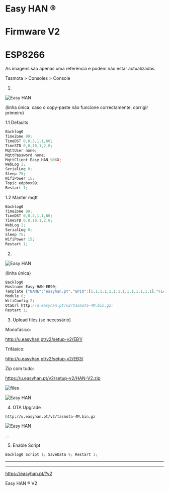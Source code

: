 # Easy HAN ® 
# Firmware V2 
# ESP8266

As imagens são apenas uma referência e podem não estar actualizadas.

Tasmota > Consoles > Console

1.

![Easy HAN](../edpbox/img/howto-1.jpg)

(linha única. caso o copy-paste não funcione correctamente, corrigir primeiro)

1.1 Defaults

```js
Backlog0 
TimeZone 99; 
TimeDST 0,0,3,1,1,60; 
TimeSTD 0,0,10,1,2,0; 
MqttUser none; 
MqttPassword none; 
MqttClient Easy_HAN_%06X; 
WebLog 2;
SerialLog 0;
Sleep 75; 
WifiPower 15;
Topic edpbox99; 
Restart 1; 
```

1.2 Manter mqtt

```js
Backlog0 
TimeZone 99; 
TimeDST 0,0,3,1,1,60; 
TimeSTD 0,0,10,1,2,0; 
WebLog 2;
SerialLog 0;
Sleep 75; 
WifiPower 15;
Restart 1; 
```

2. 

![Easy HAN](../edpbox/img/howto-2.jpg)

(linha única)

```js
Backlog0 
Hostname Easy-HAN-EB99; 
Template {"NAME":"easyhan.pt","GPIO":[1,1,1,1,1,1,1,1,1,1,1,1,1,1],"FLAG":0,"BASE":18}; 
Module 0; 
WifiConfig 2; 
OtaUrl http://u.easyhan.pt/v2/tasmota-4M.bin.gz; 
Restart 1; 
``` 

3. Upload files (se necessário)

Monofásico:


http://u.easyhan.pt/v2/setup-v2/EB1/

Trifásico:


http://u.easyhan.pt/v2/setup-v2/EB3/

Zip com tudo:


https://u.easyhan.pt/v2/setup-v2/HAN-V2.zip

![files](../edpbox/img/files0823a.jpg)

![Easy HAN](../edpbox/img/files0823b.jpg)

4. OTA Upgrade

```http://u.easyhan.pt/v2/tasmota-4M.bin.gz```

![Easy HAN](../edpbox/img/howto-4.jpg)

...

5. Enable Script

```js
Backlog0 Script 1; SaveData 9; Restart 1;
```

<hr>

---

https://easyhan.pt/?v2

Easy HAN ® V2

